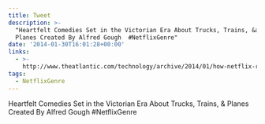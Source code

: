 ```yaml
---
title: Tweet
description: >-
  "Heartfelt Comedies Set in the Victorian Era About Trucks, Trains, &amp;
  Planes Created By Alfred Gough  #NetflixGenre"
date: '2014-01-30T16:01:28+00:00'
links:
  - >-
    http://www.theatlantic.com/technology/archive/2014/01/how-netflix-reverse-engineered-hollywood/282679/
tags:
  - NetflixGenre
---
```

Heartfelt Comedies Set in the Victorian Era About Trucks, Trains, &amp; Planes Created By Alfred Gough  #NetflixGenre
